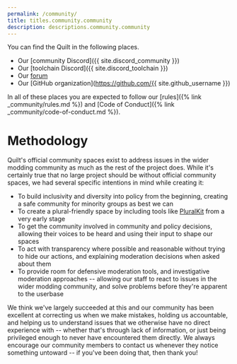 ```yaml
---
permalink: /community/
title: titles.community.community
description: descriptions.community.community
---
```


You can find the Quilt in the following places.

- Our [community Discord]({{ site.discord_community }})
- Our [toolchain Discord]({{ site.discord_toolchain }})
- Our [forum](https://forum.quiltmc.org)
- Our [GitHub organization](https://github.com/{{ site.github_username }})

In all of these places you are expected to follow our [rules]({% link _community/rules.md %})
and [Code of Conduct]({% link _community/code-of-conduct.md %}).

# Methodology

Quilt's official community spaces exist to address issues in the wider modding community as much as the rest of the 
project does. While it's certainly true that no large project should be without official community spaces, we had 
several specific intentions in mind while creating it:

* To build inclusivity and diversity into policy from the beginning, creating a safe community for minority groups as
  best we can
* To create a plural-friendly space by including tools like [PluralKit](/community/pluralkit) from a very early stage
* To get the community involved in community and policy decisions, allowing their voices to be heard and using their
  input to shape our spaces
* To act with transparency where possible and reasonable without trying to hide our actions, and explaining moderation
  decisions when asked about them
* To provide room for defensive moderation tools, and investigative moderation approaches -- allowing our staff to react
  to issues in the wider modding community, and solve problems before they're apparent to the userbase

We think we've largely succeeded at this and our community has been excellent at correcting us when we make mistakes,
holding us accountable, and helping us to understand issues that we otherwise have no direct experience with -- whether
that's through lack of information, or just being privileged enough to never have encountered them directly. We always
encourage our community members to contact us whenever they notice something untoward -- if you've been doing that, then
thank you!
